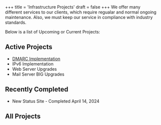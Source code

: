 +++
title = 'Infrastructure Projects'
draft = false
+++
We offer many different services to our clients, which require regualar and normal ongoing maintenance. Also, we must keep our service in compliance with industry standards. 

Below is a list of Upcoming or Current Projects:


## Active Projects

* [DMARC Implementation](/projects/dmarc/)
* IPv6 Implementation
* Web Server Upgrades
* Mail Server BIG Upgrades

## Recently Completed

* New Status Site - Completed April 14, 2024

## All Projects